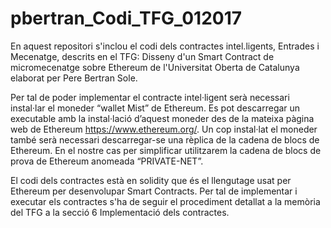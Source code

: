 # pbertran_Codi_TFG_012017
En aquest repositori s'inclou el codi dels contractes intel.ligents, Entrades i Mecenatge,  descrits en el TFG: Disseny d'un Smart Contract de micromecenatge sobre Ethereum de l'Universitat Oberta de Catalunya elaborat per Pere Bertran Sole.

Per tal de poder implementar el contracte intel·ligent serà necessari instal·lar el moneder “wallet Mist” de Ethereum.  Es pot descarregar un executable  amb la instal·lació d’aquest moneder des de la mateixa pàgina web  de Ethereum https://www.ethereum.org/. Un cop instal·lat el  moneder també serà necessari descarregar-se una rèplica de la cadena de blocs de Ethereum. En el nostre cas per simplificar utilitzarem la cadena de blocs de prova de Ethereum anomeada “PRIVATE-NET”.

El codi dels contractes està en  solidity que és el llengutage usat per Ethereum per desenvolupar Smart Contracts.  Per tal de implementar i executar els contractes s'ha de seguir el procediment detallat a la memòria del TFG a la secció 6 Implementació dels contractes.
